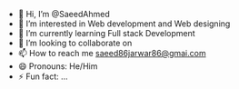 - 👋 Hi, I’m @SaeedAhmed
- 👀 I’m interested in Web development and Web designing
- 🌱 I’m currently learning Full stack Development
- 💞️ I’m looking to collaborate on 
- 📫 How to reach me saeed86jarwar86@gmai.com
- 😄 Pronouns: He/Him
- ⚡ Fun fact: ...

<!---
SaeedAhmedWeb/SaeedAhmedWeb is a ✨ special ✨ repository because its `README.md` (this file) appears on your GitHub profile.
You can click the Preview link to take a look at your changes.
--->
